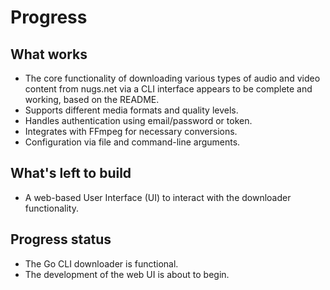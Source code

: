 # Progress

## What works

-   The core functionality of downloading various types of audio and video content from nugs.net via a CLI interface appears to be complete and working, based on the README.
-   Supports different media formats and quality levels.
-   Handles authentication using email/password or token.
-   Integrates with FFmpeg for necessary conversions.
-   Configuration via file and command-line arguments.

## What's left to build

-   A web-based User Interface (UI) to interact with the downloader functionality.

## Progress status

-   The Go CLI downloader is functional.
-   The development of the web UI is about to begin. 